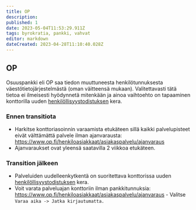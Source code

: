 ```yaml
---
title: OP
description: 
published: 1
date: 2023-05-04T11:53:29.911Z
tags: byrokratia, pankki, vahvat
editor: markdown
dateCreated: 2023-04-28T11:10:40.028Z
---
```


## OP
Osuuspankki eli OP saa tiedon muuttuneesta henkilötunnuksesta väestötietojärjestelmästä (oman väitteensä mukaan). Valitettavasti tätä tietoa ei ilmeisesti hyödynnetä mitenkään ja ainoa vaihtoehto on tapaaminen konttorilla uuden [henkilöllisyystodistuksen](/byrokratia/poliisi/henkkarit) kera.

### Ennen transitiota
- Harkitse konttoriasoinnin varaamista etukäteen sillä kaikki palvelupisteet eivät välttämättä palvele ilman ajanvarausta: https://www.op.fi/henkiloasiakkaat/asiakaspalvelu/ajanvaraus
- Ajanvaraukset ovat yleensä saatavilla 2 viikkoa etukäteen.

### Transition jälkeen
- Palveluiden uudelleenkytkentä on suoritettava konttorissa uuden [henkilöllisyystodistuksen](/byrokratia/poliisi/henkkarit) kera.
- Voit varata palveluajan konttoriin ilman pankkitunnuksia: https://www.op.fi/henkiloasiakkaat/asiakaspalvelu/ajanvaraus - Valitse `Varaa aika -> Jatka kirjautumatta.`